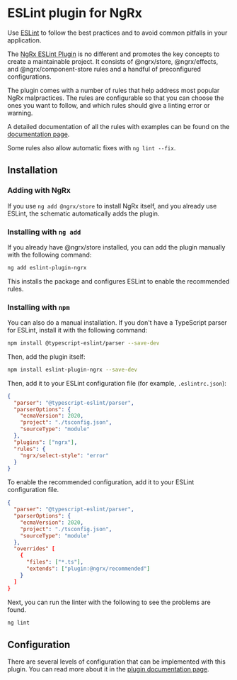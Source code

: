 # ESLint plugin for NgRx

Use [ESLint](https://eslint.org/) to follow the best practices and to avoid common pitfalls in your application.

The [NgRx ESLint Plugin](https://github.com/timdeschryver/eslint-plugin-ngrx) is no different and promotes the key concepts to create a maintainable project. It consists of @ngrx/store, @ngrx/effects, and @ngrx/component-store rules and a handful of preconfigured configurations.

The plugin comes with a number of rules that help address most popular NgRx malpractices. The rules are configurable so that you can choose the ones you want to follow, and which rules should give a linting error or warning.

A detailed documentation of all the rules with examples can be found on the [documentation page](https://github.com/timdeschryver/eslint-plugin-ngrx/blob/main/README.md#rules).

Some rules also allow automatic fixes with `ng lint --fix`.

## Installation

### Adding with NgRx

If you use `ng add @ngrx/store` to install NgRx itself, and you already use ESLint, the schematic automatically adds the plugin.

### Installing with `ng add`

If you already have @ngrx/store installed, you can add the plugin manually with the following command:

```sh
ng add eslint-plugin-ngrx
```

This installs the package and configures ESLint to enable the recommended rules.

### Installing with `npm`

You can also do a manual installation. If you don't have a TypeScript parser for ESLint, install it with the following command:

```sh
npm install @typescript-eslint/parser --save-dev
```

Then, add the plugin itself:

```sh
npm install eslint-plugin-ngrx --save-dev
```

Then, add it to your ESLint configuration file (for example, `.eslintrc.json`):

```json
{
  "parser": "@typescript-eslint/parser",
  "parserOptions": {
    "ecmaVersion": 2020,
    "project": "./tsconfig.json",
    "sourceType": "module"
  },
  "plugins": ["ngrx"],
  "rules": {
    "ngrx/select-style": "error"
  }
}
```

To enable the recommended configuration, add it to your ESLint configuration file.

```json
{
  "parser": "@typescript-eslint/parser",
  "parserOptions": {
    "ecmaVersion": 2020,
    "project": "./tsconfig.json",
    "sourceType": "module"
  },
  "overrides" [
    {
      "files": ["*.ts"],
      "extends": ["plugin:@ngrx/recommended"]
    }
  ]
}
```

Next, you can run the linter with the following to see the problems are found.

```sh
ng lint
```

## Configuration

There are several levels of configuration that can be implemented with this plugin. You can read more about it in the [plugin documentation page](https://github.com/timdeschryver/eslint-plugin-ngrx#configurations).
